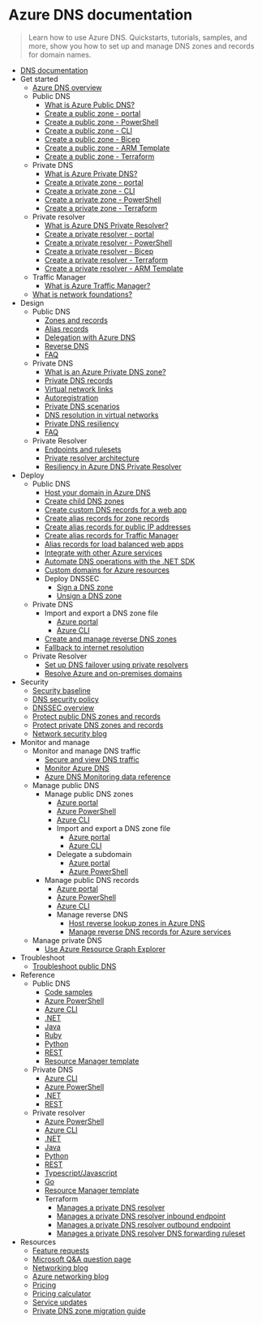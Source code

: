# Azure DNS documentation
> Learn how to use Azure DNS. Quickstarts, tutorials, samples, and more, show you how to set up and manage DNS zones and records for domain names.
  - [DNS documentation](https://learn.microsoft.com/en-us/azure/dns/)
  - Get started
    - [Azure DNS overview](https://learn.microsoft.com/en-us/azure/dns/dns-overview)
    - Public DNS
      - [What is Azure Public DNS?](https://learn.microsoft.com/en-us/azure/dns/public-dns-overview)
      - [Create a public zone - portal](https://learn.microsoft.com/en-us/azure/dns/dns-getstarted-portal)
      - [Create a public zone - PowerShell](https://learn.microsoft.com/en-us/azure/dns/dns-getstarted-powershell)
      - [Create a public zone - CLI](https://learn.microsoft.com/en-us/azure/dns/dns-getstarted-cli)
      - [Create a public zone - Bicep](https://learn.microsoft.com/en-us/azure/dns/dns-get-started-bicep)
      - [Create a public zone - ARM Template](https://learn.microsoft.com/en-us/azure/dns/dns-get-started-template)
      - [Create a public zone - Terraform](https://learn.microsoft.com/en-us/azure/dns/dns-get-started-terraform)
    - Private DNS
      - [What is Azure Private DNS?](https://learn.microsoft.com/en-us/azure/dns/private-dns-overview)
      - [Create a private zone - portal](https://learn.microsoft.com/en-us/azure/dns/private-dns-getstarted-portal)
      - [Create a private zone - CLI](https://learn.microsoft.com/en-us/azure/dns/private-dns-getstarted-cli)
      - [Create a private zone - PowerShell](https://learn.microsoft.com/en-us/azure/dns/private-dns-getstarted-powershell)
      - [Create a private zone - Terraform](https://learn.microsoft.com/en-us/azure/dns/dns-private-zone-terraform)
    - Private resolver
      - [What is Azure DNS Private Resolver?](https://learn.microsoft.com/en-us/azure/dns/dns-private-resolver-overview)
      - [Create a private resolver - portal](https://learn.microsoft.com/en-us/azure/dns/dns-private-resolver-get-started-portal)
      - [Create a private resolver - PowerShell](https://learn.microsoft.com/en-us/azure/dns/dns-private-resolver-get-started-powershell)
      - [Create a private resolver - Bicep](https://learn.microsoft.com/en-us/azure/dns/dns-private-resolver-get-started-bicep)
      - [Create a private resolver - Terraform](https://learn.microsoft.com/en-us/azure/dns/dns-private-resolver-get-started-terraform)
      - [Create a private resolver - ARM Template](https://learn.microsoft.com/en-us/azure/dns/dns-private-resolver-get-started-template)
    - Traffic Manager
      - [What is Azure Traffic Manager?](https://learn.microsoft.com/azure/traffic-manager/traffic-manager-overview)
    - [What is network foundations?](https://learn.microsoft.com/azure/networking/foundations/network-foundations-overview)
  - Design
    - Public DNS
      - [Zones and records](https://learn.microsoft.com/en-us/azure/dns/dns-zones-records)
      - [Alias records](https://learn.microsoft.com/en-us/azure/dns/dns-alias)
      - [Delegation with Azure DNS](https://learn.microsoft.com/en-us/azure/dns/dns-domain-delegation)
      - [Reverse DNS](https://learn.microsoft.com/en-us/azure/dns/dns-reverse-dns-overview)
      - [FAQ](https://learn.microsoft.com/en-us/azure/dns/dns-faq.yml)
    - Private DNS
      - [What is an Azure Private DNS zone?](https://learn.microsoft.com/en-us/azure/dns/private-dns-privatednszone)
      - [Private DNS records](https://learn.microsoft.com/en-us/azure/dns/dns-private-records)
      - [Virtual network links](https://learn.microsoft.com/en-us/azure/dns/private-dns-virtual-network-links)
      - [Autoregistration](https://learn.microsoft.com/en-us/azure/dns/private-dns-autoregistration)
      - [Private DNS scenarios](https://learn.microsoft.com/en-us/azure/dns/private-dns-scenarios)
      - [DNS resolution in virtual networks](https://learn.microsoft.com/en-us/azure/virtual-network/virtual-networks-name-resolution-for-vms-and-role-instances?toc=%2fazure%2fdns%2ftoc.json)
      - [Private DNS resiliency](https://learn.microsoft.com/en-us/azure/dns/private-dns-resiliency)
      - [FAQ](https://learn.microsoft.com/en-us/azure/dns/dns-faq-private.yml)
    - Private Resolver
      - [Endpoints and rulesets](https://learn.microsoft.com/en-us/azure/dns/private-resolver-endpoints-rulesets)
      - [Private resolver architecture](https://learn.microsoft.com/en-us/azure/dns/private-resolver-architecture)
      - [Resiliency in Azure DNS Private Resolver](https://learn.microsoft.com/en-us/azure/dns/private-resolver-reliability)
  - Deploy
    - Public DNS
      - [Host your domain in Azure DNS](https://learn.microsoft.com/en-us/azure/dns/dns-delegate-domain-azure-dns)
      - [Create child DNS zones](https://learn.microsoft.com/en-us/azure/dns/tutorial-public-dns-zones-child)
      - [Create custom DNS records for a web app](https://learn.microsoft.com/en-us/azure/dns/dns-web-sites-custom-domain)
      - [Create alias records for zone records](https://learn.microsoft.com/en-us/azure/dns/tutorial-alias-rr)
      - [Create alias records for public IP addresses](https://learn.microsoft.com/en-us/azure/dns/tutorial-alias-pip)
      - [Create alias records for Traffic Manager](https://learn.microsoft.com/en-us/azure/dns/tutorial-alias-tm)
      - [Alias records for load balanced web apps](https://learn.microsoft.com/en-us/azure/dns/dns-alias-appservice)
      - [Integrate with other Azure services](https://learn.microsoft.com/en-us/azure/dns/dns-for-azure-services)
      - [Automate DNS operations with the .NET SDK](https://learn.microsoft.com/en-us/azure/dns/dns-sdk)
      - [Custom domains for Azure resources](https://learn.microsoft.com/en-us/azure/dns/dns-custom-domain)
      - Deploy DNSSEC
        - [Sign a DNS zone](https://learn.microsoft.com/en-us/azure/dns/dnssec-how-to)
        - [Unsign a DNS zone](https://learn.microsoft.com/en-us/azure/dns/dnssec-unsign)
    - Private DNS
      - Import and export a DNS zone file
        - [Azure portal](https://learn.microsoft.com/en-us/azure/dns/private-dns-import-export-portal)
        - [Azure CLI](https://learn.microsoft.com/en-us/azure/dns/private-dns-import-export)
      - [Create and manage reverse DNS zones](https://learn.microsoft.com/en-us/azure/dns/private-reverse-dns)
      - [Fallback to internet resolution](https://learn.microsoft.com/en-us/azure/dns/private-dns-fallback)
    - Private Resolver
      - [Set up DNS failover using private resolvers](https://learn.microsoft.com/en-us/azure/dns/tutorial-dns-private-resolver-failover)
      - [Resolve Azure and on-premises domains](https://learn.microsoft.com/en-us/azure/dns/private-resolver-hybrid-dns)
  - Security
    - [Security baseline](https://learn.microsoft.com/security/benchmark/azure/baselines/azure-dns-security-baseline?toc=/azure/dns/TOC.json)
    - [DNS security policy](https://learn.microsoft.com/en-us/azure/dns/dns-security-policy)
    - [DNSSEC overview](https://learn.microsoft.com/en-us/azure/dns/dnssec)
    - [Protect public DNS zones and records](https://learn.microsoft.com/en-us/azure/dns/dns-protect-zones-recordsets)
    - [Protect private DNS zones and records](https://learn.microsoft.com/en-us/azure/dns/dns-protect-private-zones-recordsets)
    - [Network security blog](https://techcommunity.microsoft.com/category/azure-network-security/blog/azurenetworksecurityblog)
  - Monitor and manage
    - Monitor and manage DNS traffic
      - [Secure and view DNS traffic](https://learn.microsoft.com/en-us/azure/dns/dns-traffic-log-how-to)
      - [Monitor Azure DNS](https://learn.microsoft.com/en-us/azure/dns/monitor-dns)
      - [Azure DNS Monitoring data reference](https://learn.microsoft.com/en-us/azure/dns/monitor-dns-reference)
    - Manage public DNS
      - Manage public DNS zones
        - [Azure portal](https://learn.microsoft.com/en-us/azure/dns/dns-operations-dnszones-portal)
        - [Azure PowerShell](https://learn.microsoft.com/en-us/azure/dns/dns-operations-dnszones)
        - [Azure CLI](https://learn.microsoft.com/en-us/azure/dns/dns-operations-dnszones-cli)
        - Import and export a DNS zone file
          - [Azure portal](https://learn.microsoft.com/en-us/azure/dns/dns-import-export-portal)
          - [Azure CLI](https://learn.microsoft.com/en-us/azure/dns/dns-import-export)
        - Delegate a subdomain
          - [Azure portal](https://learn.microsoft.com/en-us/azure/dns/delegate-subdomain)
          - [Azure PowerShell](https://learn.microsoft.com/en-us/azure/dns/delegate-subdomain-ps)
      - Manage public DNS records
        - [Azure portal](https://learn.microsoft.com/en-us/azure/dns/dns-operations-recordsets-portal)
        - [Azure PowerShell](https://learn.microsoft.com/en-us/azure/dns/dns-operations-recordsets)
        - [Azure CLI](https://learn.microsoft.com/en-us/azure/dns/dns-operations-recordsets-cli)
        - Manage reverse DNS
          - [Host reverse lookup zones in Azure DNS](https://learn.microsoft.com/en-us/azure/dns/dns-reverse-dns-hosting)
          - [Manage reverse DNS records for Azure services](https://learn.microsoft.com/en-us/azure/dns/dns-reverse-dns-for-azure-services)
    - Manage private DNS
      - [Use Azure Resource Graph Explorer](https://learn.microsoft.com/en-us/azure/dns/private-dns-arg)
  - Troubleshoot
    - [Troubleshoot public DNS](https://learn.microsoft.com/en-us/azure/dns/dns-troubleshoot)
  - Reference
    - Public DNS
      - [Code samples](https://azure.microsoft.com/resources/samples/?service=dns)
      - [Azure PowerShell](https://learn.microsoft.com/powershell/module/az.dns)
      - [Azure CLI](https://learn.microsoft.com/cli/azure/network/dns)
      - [.NET](https://learn.microsoft.com/dotnet/api/microsoft.azure.management.dns.models)
      - [Java](https://learn.microsoft.com/java/api/com.microsoft.azure.management.dns)
      - [Ruby](https://www.rubydoc.info/gems/azure_mgmt_dns/0.8.0)
      - [Python](https://azure.github.io/azure-sdk-for-python/dns.html)
      - [REST](https://learn.microsoft.com/rest/api/dns/)
      - [Resource Manager template](https://learn.microsoft.com/azure/templates/microsoft.network/dns-allversions)
    - Private DNS
      - [Azure CLI](https://learn.microsoft.com/cli/azure/network/private-dns)
      - [Azure PowerShell](https://learn.microsoft.com/powershell/module/az.PrivateDns)
      - [.NET](https://learn.microsoft.com/dotnet/api/overview/azure/resourcemanager.privatedns-readme)
      - [REST](https://learn.microsoft.com/rest/api/dns/privatedns/privatezones)
    - Private resolver
      - [Azure PowerShell](https://learn.microsoft.com/powershell/module/az.dnsresolver)
      - [Azure CLI](https://learn.microsoft.com/cli/azure/dns-resolver)
      - [.NET](https://learn.microsoft.com/dotnet/api/azure.resourcemanager.dnsresolver)
      - [Java](https://learn.microsoft.com/java/api/com.azure.resourcemanager.dnsresolver)
      - [Python](https://pypi.org/project/azure-mgmt-dnsresolver)
      - [REST](https://learn.microsoft.com/rest/api/dns/dnsresolver/dns-resolvers)
      - [Typescript/Javascript](https://www.npmjs.com/package/@azure/arm-dnsresolver)
      - [Go](https://github.com/Azure/azure-sdk-for-go/tree/main/sdk/resourcemanager/dnsresolver/armdnsresolver)
      - [Resource Manager template](https://github.com/Azure/azure-quickstart-templates/tree/master/quickstarts/microsoft.network/azure-dns-private-resolver)
      - Terraform
        - [Manages a private DNS resolver](https://registry.terraform.io/providers/hashicorp/azurerm/latest/docs/resources/private_dns_resolver)
        - [Manages a private DNS resolver inbound endpoint](https://registry.terraform.io/providers/hashicorp/azurerm/latest/docs/resources/private_dns_resolver_inbound_endpoint)
        - [Manages a private DNS resolver outbound endpoint](https://registry.terraform.io/providers/hashicorp/azurerm/latest/docs/resources/private_dns_resolver_outbound_endpoint)
        - [Manages a private DNS resolver DNS forwarding ruleset](https://registry.terraform.io/providers/hashicorp/azurerm/latest/docs/resources/private_dns_resolver_dns_forwarding_ruleset)
  - Resources
    - [Feature requests](https://feedback.azure.com/d365community/forum/8ae9bf04-8326-ec11-b6e6-000d3a4f0789?c429912-8326-ec11-b6e6-000d3a4f0789)
    - [Microsoft Q&A question page](https://learn.microsoft.com/answers/tags/143/azure-virtual-network)
    - [Networking blog](https://techcommunity.microsoft.com/category/azure/blog/azurenetworkingblog)
    - [Azure networking blog](https://azure.microsoft.com/blog/category/networking)
    - [Pricing](https://azure.microsoft.com/pricing/details/dns/)
    - [Pricing calculator](https://azure.microsoft.com/pricing/calculator/)
    - [Service updates](https://azure.microsoft.com/updates/?product=dns)
    - [Private DNS zone migration guide](https://learn.microsoft.com/en-us/azure/dns/private-dns-migration-guide)
